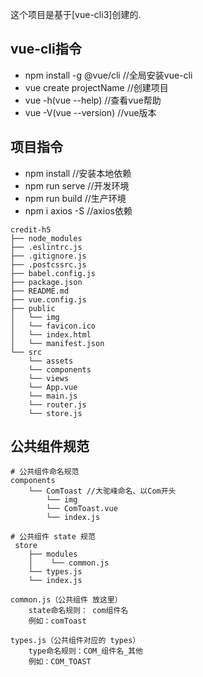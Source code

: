这个项目是基于[vue-cli3]创建的.
## vue-cli指令
  - npm install -g @vue/cli //全局安装vue-cli
  - vue create projectName  //创建项目
  - vue -h(vue --help)      //查看vue帮助
  - vue -V(vue --version)   //vue版本

## 项目指令
  - npm install    //安装本地依赖
  - npm run serve  //开发环境
  - npm run build  //生产环境
  - npm i axios -S //axios依赖
```
credit-h5
├── node_modules
├── .eslintrc.js
├── .gitignore.js
├── .postcssrc.js
├── babel.config.js
├── package.json
├── README.md
├── vue.config.js
├── public
│   └── img
│   └── favicon.ico
│   └── index.html
│   └── manifest.json
└── src
    └── assets
    └── components
    └── views
    └── App.vue
    └── main.js
    └── router.js
    └── store.js
```


## 公共组件规范
```
# 公共组件命名规范
components
    └── ComToast //大驼峰命名、以Com开头
        └── img
        └── ComToast.vue
        └── index.js

# 公共组件 state 规范
 store
    ├── modules
    │    └── common.js
    └── types.js
    └── index.js

common.js（公共组件 放这里）
    state命名规则： com组件名
    例如：comToast

types.js（公共组件对应的 types）
    type命名规则：COM_组件名_其他
    例如：COM_TOAST
```




